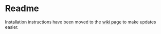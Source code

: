Readme
======



Installation instructions have been moved to the [wiki page](https://github.com/jteske54/deltainstall/wiki/Installation) to make updates easier.
